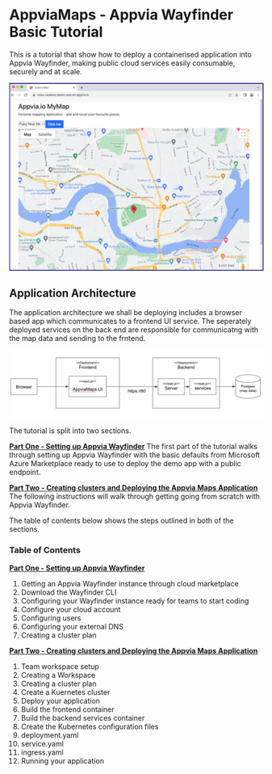 # AppviaMaps - Appvia Wayfinder Basic Tutorial


This is a tutorial that show how to deploy a containerised application into Appvia Wayfinder, making public cloud services easily consumable, securely and at scale.

![Application image](/img/app2.jpeg )

## Application Architecture

The application architecture we shall be deploying includes a browser based app which communicates to a frontend UI service. The seperately deployed services on the back end are responsible for communicatng with the map data and sending to the frntend. 

![App architecture](/img/img13.jpeg )

The tutorial is split into two sections. 

[**Part One - Setting up Appvia Wayfinder**](admin-README.md)
The first part of the tutorial walks through setting up Appvia Wayfinder with the basic defaults from Microsoft Azure Marketplace ready to use to deploy the demo app with a public endpoint.

[**Part Two - Creating clusters and Deploying the Appvia Maps Application**](app-README.md)
The following instructions will walk  through getting going from scratch with Appvia Wayfinder. 

The table of contents below shows the steps outlined in both of the sections. 

### Table of Contents

[**Part One - Setting up Appvia Wayfinder**](app-README.md)
 1. Getting an Appvia Wayfinder instance through cloud marketplace
 2. Download the Wayfinder CLI
 3. Configuring your Wayfinder instance ready for teams to start coding
 4. Configure your cloud account
 5. Configuring users
 6. Configuring your external DNS
 7. Creating a cluster plan
 
 [**Part Two - Creating clusters and Deploying the Appvia Maps Application**](app-README.md)
 1. Team workspace setup
 2. Creating a Workspace
 3. Creating a cluster plan
 4. Create a Kuernetes cluster
 5. Deploy your application
 6. Build the frontend container
 7. Build the backend services container
 8. Create the Kubernetes configuration files
 9. deployment.yaml
 10. service.yaml
 11. ingress.yaml
 12. Running your application

